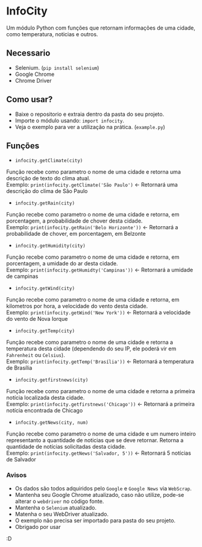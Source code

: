 # InfoCity
Um módulo Python com funções que retornam informações de uma cidade, como temperatura, noticias e outros.

## Necessario

* Selenium. (`pip install selenium`)
* Google Chrome
* Chrome Driver

## Como usar?

* Baixe o repositorio e extraia dentro da pasta do seu projeto.
* Importe o módulo usando: `import infocity`.
* Veja o exemplo para ver a utilização na prática. (`example.py`)

## Funções

* `infocity.getClimate(city)`

Função recebe como parametro o nome de uma cidade e retorna uma descrição de texto do clima atual. 
<br/>Exemplo:  ```print(infocity.getClimate('São Paulo')``` <- Retornará uma descrição do clima de São Paulo

* `infocity.getRain(city)`

Função recebe como parametro o nome de uma cidade e retorna, em porcentagem, a probabilidade de chover desta cidade.
<br/>Exemplo: `print(infocity.getRain('Belo Horizonte'))` <- Retornará a probabilidade de chover, em porcentagem, em Belzonte

* `infocity.getHumidity(city)`

Função recebe como parametro o nome de uma cidade e retorna, em porcentagem, a umidade do ar desta cidade.
<br/>Exemplo: `print(infocity.getHumidty('Campinas'))` <- Retornará a umidade de campinas

* `infocity.getWind(city)`

Função recebe como parametro o nome de uma cidade e retorna, em kilometros por hora, a velocidade do vento desta cidade.
<br/>Exemplo: `print(infocity.getWind('New York'))` <- Retornará a velocidade do vento de Nova Iorque

* `infocity.getTemp(city)`

Função recebe como parametro o nome de uma cidade e retorna a temperatura desta cidade (dependendo do seu IP, ele poderá vir em `Fahrenheit` ou `Celsius`).
<br/>Exemplo: `print(infocity.getTemp('Brasília'))` <- Retornará a temperatura de Brasília

* `infocity.getfirstnews(city)`

Função recebe como parametro o nome de uma cidade e retorna a primeira notícia localizada desta cidade.
<br/>Exemplo: `print(infocity.getfirstnews('Chicago'))` <- Retornará a primeira notícia encontrada de Chicago

* `infocity.getNews(city, num)` 

Função recebe como parametro o nome de uma cidade e um numero inteiro representanto a quantidade de noticias que se deve retornar. Retorna a quantidade de notícias solicitadas desta cidade.
<br/>Exemplo: `print(infocity.getNews('Salvador, 5'))` <- Retornará 5 notícias de Salvador

### Avisos

* Os dados são todos adquiridos pelo `Google` e `Google News` via `WebScrap`.
* Mantenha seu Google Chrome atualizado, caso não utilize, pode-se alterar o `webdriver` no código fonte.
* Mantenha o `Selenium` atualizado.
* Matenha o seu WebDriver atualizado.
* O exemplo não precisa ser importado para pasta do seu projeto.
* Obrigado por usar

:D


